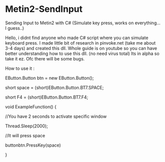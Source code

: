 # Metin2-SendInput
Sending Input to Metin2 with C# (Simulate key press, works on everything... I guess..)

Hello, i didnt find anyone who made C# script where you can simulate keyboard press. 
I made little bit of research in pinvoke.net (take me about 3-4 days) and created this dll.
Whole guide is on youtube so you can have better understanding how to use this dll. (no need virus total)
Its in alpha so take it ez. Ofc there will be some bugs.

How to use it : 

EButton.Button btn = new EButton.Button();

short space = (short)EButton.Button.BT7.SPACE;

short F4 = (short)EButton.Button.BT7.F4;

void ExampleFunction()
{

//You have 2 seconds to activate specific window

Thread.Sleep(2000);

//It will press space 

buttonbtn.PressKey(space)

}

